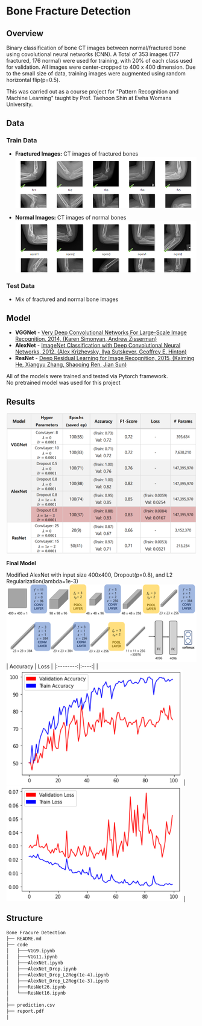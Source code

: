 # Bone Fracture Detection

## Overview

Binary classification of bone CT images between normal/fractured bone using covolutional neural networks (CNN). A Total of 353 images (177 fractured, 176 normal) were used for training, with 20% of each class used for validation. All images were center-cropped to 400 x 400 dimension. Due to the small size of data, training images were augmented using random horizontal flip(p=0.5).<br>

This was carried out as a course project for "Pattern Recognition and Machine Learning" taught by Prof. Taehoon Shin at Ewha Womans University. 

## Data
### Train Data
* **Fractured Images:** CT images of fractured bones
  ![fraactured](./img/fractured.png)

* **Normal Images:** CT images of normal bones
  ![normal](./img/normal.png)

### Test Data
* Mix of fractured and normal bone images

## Model
* **VGGNet** - [Very Deep Convolutional Networks For Large-Scale Image Recognition, 2014, (Karen Simonyan, Andrew Zisserman)](https://arxiv.org/pdf/1409.1556.pdf)
* **AlexNet** - [ImageNet Classification with Deep Convolutional Neural Networks, 2012, (Alex Krizhevsky, Ilya Sutskever, Geoffrey E. Hinton)](https://papers.nips.cc/paper/2012/file/c399862d3b9d6b76c8436e924a68c45b-Paper.pdf)
* **ResNet** - [Deep Residual Learning for Image Recognition, 2015, (Kaiming He, Xiangyu Zhang, Shaoqing Ren, Jian Sun)](https://arxiv.org/pdf/1512.03385.pdf)

All of the models were trained and tested via Pytorch framework. <br>
No pretrained model was used for this project

## Results
![result](./img/result.png)

**Final Model**<br>

Modified AlexNet with input size 400x400, Dropout(p=0.8), and L2 Regularization(lambda=1e-3)
![block diagram](./img/diagram.png)
| Accuracy | Loss |
|:--------:|:----:|
| ![acc](./img/accuracy.png) | ![loss](./img/loss.png) |

## Structure
```
Bone Fracure Detection
├── README.md
├── code
│   ├───VGG9.ipynb
│   ├───VGG11.ipynb
│   ├───AlexNet.ipynb
│   ├───AlexNet_Drop.ipynb
│   ├───AlexNet_Drop_L2Reg(1e-4).ipynb
│   ├───AlexNet_Drop_L2Reg(1e-3).ipynb
│   ├───ResNet26.ipynb
│   └───ResNet16.ipynb
│
├── prediction.csv
├── report.pdf
│   
```